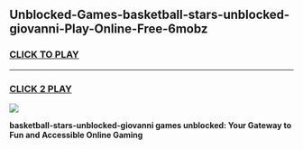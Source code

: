 
## Unblocked-Games-basketball-stars-unblocked-giovanni-Play-Online-Free-6mobz
<h3>
<a href="https://premium76.site?title=basketball-stars-unblocked-giovanni&ref=26A">CLICK TO PLAY</a></h3>
<hr>

<h3>
<a href="https://premium76.site?title=basketball-stars-unblocked-giovanni&ref=26A">CLICK 2 PLAY</a>
  
</h3>

<a href="https://premium76.site?title=basketball-stars-unblocked-giovanni&ref=26A"><img src="https://clearcache.store/games.png"></a>


**basketball-stars-unblocked-giovanni games unblocked: Your Gateway to Fun and Accessible Online Gaming**
